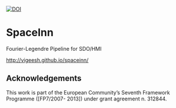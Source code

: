 [![DOI](https://zenodo.org/badge/DOI/10.5281/zenodo.2601960.svg)](https://doi.org/10.5281/zenodo.2601960)

# SpaceInn
Fourier-Legendre Pipeline for SDO/HMI


http://vigeesh.github.io/spaceinn/


## Acknowledgements
This work is part of the European Community’s Seventh Framework Programme ([FP7/2007- 2013]) under grant agreement n. 312844.

